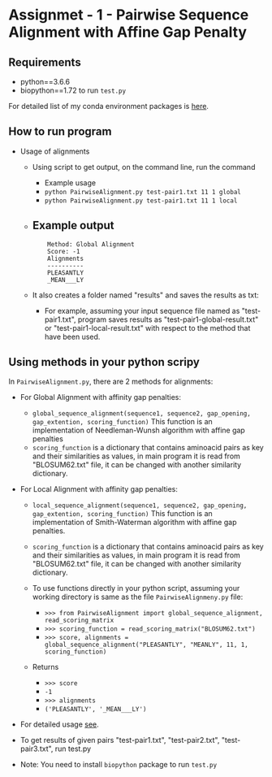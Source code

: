 # Assignmet - 1 - Pairwise Sequence Alignment with Affine Gap Penalty

## Requirements

-   python==3.6.6
-   biopython==1.72 to run `test.py`

For detailed list of my conda environment packages is [here](requirements.txt).

## How to run program

-   Usage of alignments
    -   Using script to get output, on the command line, run the command
        - Example usage
        - `python PairwiseAlignment.py test-pair1.txt 11 1 global`
        - `python PairwiseAlignment.py test-pair1.txt 11 1 local`

    -   Example output
        - 
        ```
            Method: Global Alignment
            Score: -1
            Alignments
            ----------
            PLEASANTLY
            _MEAN___LY
        ```
    -   It also creates a folder named "results" and saves the results as txt:
        -   For example, assuming your input sequence file named as "test-pair1.txt", program saves results as "test-pair1-global-result.txt" or "test-pair1-local-result.txt" with respect to the method that have been used.

## Using methods in your python scripy
In `PairwiseAlignment.py`, there are 2 methods for alignments:

-   For Global Alignment with affinity gap penalties:
    -   `global_sequence_alignment(sequence1, sequence2, gap_opening, gap_extention, scoring_function)`
    This function is an implementation of Needleman-Wunsh algorithm with affine gap penalties
    - `scoring_function` is a dictionary that contains aminoacid pairs as key and their similarities as values, in main program it is read from "BLOSUM62.txt" file, it can be changed with another similarity dictionary.

- For Local Alignment with affinity gap penalties:
    - `local_sequence_alignment(sequence1, sequence2, gap_opening, gap_extention, scoring_function)`
    This function is an implementation of Smith-Waterman algorithm with affine gap penalties.
    - `scoring_function` is a dictionary that contains aminoacid pairs as key and their similarities as values, in main program it is read from "BLOSUM62.txt" file, it can be changed with another similarity dictionary.

    - To use functions directly in your python script, assuming your working directory is same as the file `PairwiseAlignmeny.py` file:
        - `>>> from PairwiseAlignment import global_sequence_alignment, read_scoring_matrix`
        - `>>> scoring_function = read_scoring_matrix("BLOSUM62.txt")`
        - `>>> score, alignments = global_sequence_alignment("PLEASANTLY", "MEANLY", 11, 1, scoring_function)`

    - Returns
        - `>>> score`
        - `-1`
        - `>>> alignments`
        - `('PLEASANTLY', '_MEAN___LY')`

-   For detailed usage [see](test.py).
-   To get results of given pairs "test-pair1.txt", "test-pair2.txt", "test-pair3.txt", run test.py
-   Note: You need to install `biopython` package to run `test.py`
